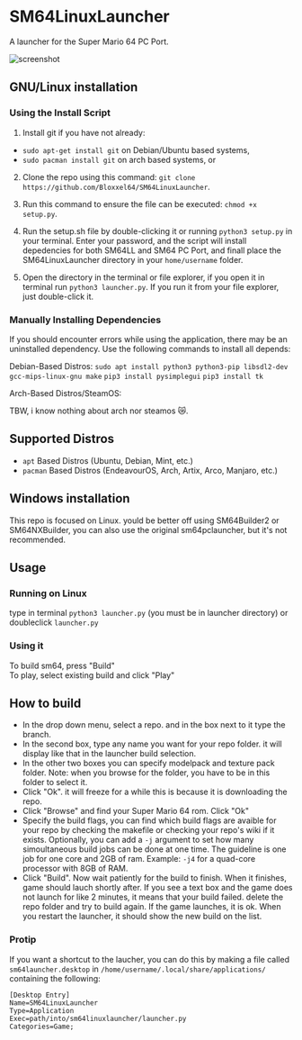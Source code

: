 # SM64LinuxLauncher
A launcher for the Super Mario 64 PC Port.

![screenshot](https://cdn.discordapp.com/attachments/775908791417700363/996196405708329030/Screenshot_from_2022-07-11_18-28-18.png?size=4096)

## GNU/Linux installation
### Using the Install Script
1. Install git if you have not already:
 * `sudo apt-get install git` on Debian/Ubuntu based systems,
 * `sudo pacman install git` on arch based systems, or

2. Clone the repo using this command:
`git clone https://github.com/Bloxxel64/SM64LinuxLauncher`.

3. Run this command to ensure the file can be executed: `chmod +x setup.py`.

4. Run the setup.sh file by double-clicking it or running `python3 setup.py` in your terminal. Enter your password, and the script will install depedencies for both SM64LL and SM64 PC Port, and finall place the SM64LinuxLauncher directory in your `home/username` folder.

5. Open the directory in the terminal or file explorer, if you open it in terminal run `python3 launcher.py`. If you run it from your file explorer, just double-click it.

### Manually Installing Dependencies
If you should encounter errors while using the application, there may be an uninstalled dependency. Use the following commands to install all depends:

Debian-Based Distros:
`sudo apt install python3 python3-pip libsdl2-dev gcc-mips-linux-gnu make`
`pip3 install pysimplegui`
`pip3 install tk`

Arch-Based Distros/SteamOS:

TBW, i know nothing about arch nor steamos 😿.

## Supported Distros

* `apt` Based Distros (Ubuntu, Debian, Mint, etc.)
* `pacman` Based Distros (EndeavourOS, Arch, Artix, Arco, Manjaro, etc.)

## Windows installation
This repo is focused on Linux. yould be better off using SM64Builder2 or SM64NXBuilder, you can also use the original sm64pclauncher, but it's not recommended.

## Usage
### Running on Linux

type in terminal `python3 launcher.py` (you must be in launcher directory) or  
doubleclick `launcher.py`

### Using it

To build sm64, press "Build"  
To play, select existing build and click "Play"  

## How to build

* In the drop down menu, select a repo. and in the box next to it type the branch.  
* In the second box, type any name you want for your repo folder. it will display like that in the launcher build selection.  
* In the other two boxes you can specify modelpack and texture pack folder. Note: when you browse for the folder, you have to be in this folder to select it.  
* Click "Ok". it will freeze for a while this is because it is downloading the repo. 
* Click "Browse" and find your Super Mario 64 rom. Click "Ok"  
* Specify the build flags, you can find which build flags are avaible for your repo by checking the makefile or checking your repo's wiki if it exists. Optionally, you can add a `-j` argument to set how many simoultaneous build jobs can be done at one time. The guideline is one job for one core and 2GB of ram. Example: `-j4` for a quad-core processor with 8GB of RAM.
* Click "Build". Now wait patiently for the build to finish. When it finishes, game should lauch shortly after. If you see a text box and the game does not launch for like 2 minutes, it means that your build failed. delete the repo folder and try to build again. If the game launches, it is ok. When you restart the launcher, it should show the new build on the list.

### Protip
If you want a shortcut to the laucher, you can do this by making a file called `sm64launcher.desktop` in `/home/username/.local/share/applications/` containing the following:  

```
[Desktop Entry]
Name=SM64LinuxLauncher  
Type=Application
Exec=path/into/sm64linuxlauncher/launcher.py
Categories=Game;  
```
